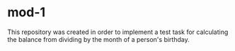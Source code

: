 # mod-1
This repository was created in order to implement a test task for calculating the balance from dividing by the month of a person's birthday.
